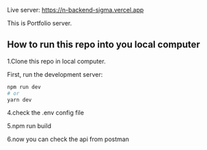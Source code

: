 Live server: https://n-backend-sigma.vercel.app

This is Portfolio server.

## How to run this repo into you local computer

1.Clone this repo in local computer.

First, run the development server:

```bash
npm run dev
# or
yarn dev
```

4.check the .env config file

5.npm run build

6.now you can check the api from postman
